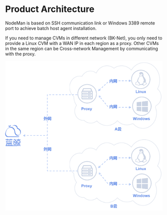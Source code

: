 # Product Architecture 

NodeMan is based on SSH communication link or Windows 3389 remote port to achieve batch host agent installation.

If you need to manage CVMs in different network (BK-Net), you only need to provide a Linux CVM with a WAN IP in each region as a proxy. Other CVMs in the same region can be Cross-network Management by communicating with the proxy.

![-w2020](../media/assets/architecture.png)


